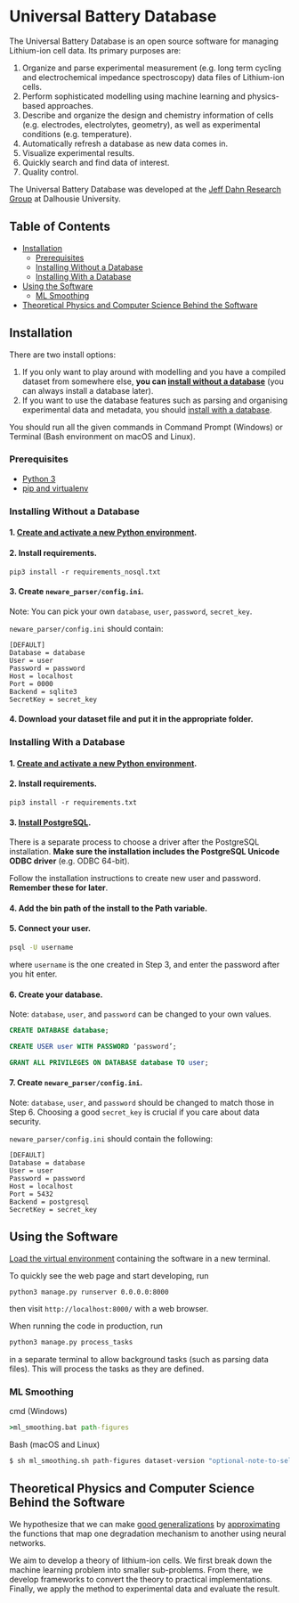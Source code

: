 # Universal Battery Database

The Universal Battery Database is an open source software for managing Lithium-ion cell data. Its primary purposes are:
1. Organize and parse experimental measurement (e.g. long term cycling and electrochemical impedance spectroscopy) data files of Lithium-ion cells.
2. Perform sophisticated modelling using machine learning and physics-based approaches.
3. Describe and organize the design and chemistry information of cells (e.g. electrodes, electrolytes, geometry), as well as experimental conditions (e.g. temperature).
4. Automatically refresh a database as new data comes in.
5. Visualize experimental results.
6. Quickly search and find data of interest.
7. Quality control.

The Universal Battery Database was developed at the [Jeff Dahn Research Group](https://www.dal.ca/diff/dahn/about.html) at Dalhousie University.

## Table of Contents

- [Installation](#installation)
  * [Prerequisites](#prerequisites)
  * [Installing Without a Database](#installing-without-a-database)
  * [Installing With a Database](#installing-with-a-database)
- [Using the Software](#using-the-software)
  * [ML Smoothing](#ml-smoothing)
- [Theoretical Physics and Computer Science Behind the Software](#theoretical-physics-and-computer-science-behind-the-software)

## Installation

There are two install options:
1. If you only want to play around with modelling and you have a compiled dataset from somewhere else, __you can [install without a database](#installing-without-a-database)__ (you can always install a database later).
2. If you want to use the database features such as parsing and organising experimental data and metadata, you should [install with a database](#installing-with-a-database).

You should run all the given commands in Command Prompt (Windows) or Terminal (Bash environment on macOS and Linux).

### Prerequisites

- [Python 3](https://www.python.org/downloads/)
- [pip and virtualenv](https://packaging.python.org/guides/installing-using-pip-and-virtual-environments/)

### Installing Without a Database

#### 1. [Create and activate a new Python environment](https://github.com/Samuel-Buteau/universal-battery-database/wiki/Creating-and-activating-a-new-Python-environment.).

#### 2. Install requirements.
```
pip3 install -r requirements_nosql.txt
```

#### 3. Create `neware_parser/config.ini`.

Note: You can pick your own `database`, `user`, `password`, `secret_key`.

`neware_parser/config.ini` should contain:

```
[DEFAULT]
Database = database
User = user
Password = password
Host = localhost
Port = 0000
Backend = sqlite3
SecretKey = secret_key
```

#### 4. Download your dataset file and put it in the appropriate folder.


### Installing With a Database

#### 1. [Create and activate a new Python environment](https://github.com/Samuel-Buteau/universal-battery-database/wiki/Creating-and-activating-a-new-Python-environment.).

#### 2. Install requirements.
```
pip3 install -r requirements.txt
```

#### 3. [Install PostgreSQL](https://www.2ndquadrant.com/en/blog/pginstaller-install-postgresql/).

There is a separate process to choose a driver after the PostgreSQL installation. **Make sure the installation includes the PostgreSQL Unicode ODBC driver** (e.g. ODBC 64-bit).

Follow the installation instructions to create new user and password. **Remember these for later**.

#### 4. Add the bin path of the install to the Path variable.

#### 5. Connect your user.
```bash
psql -U username
```
where `username` is the one created in Step 3, and enter the password after you hit enter.

#### 6. Create your database.

Note: `database`, `user`, and `password` can be changed to your own values.

```sql
CREATE DATABASE database;

CREATE USER user WITH PASSWORD ‘password’;

GRANT ALL PRIVILEGES ON DATABASE database TO user;
```

#### 7. Create `neware_parser/config.ini`.

Note:  `database`, `user`, and `password` should be changed to match those in Step 6. Choosing a good `secret_key` is crucial if you care about data security.

`neware_parser/config.ini` should contain the following:

```
[DEFAULT]
Database = database
User = user
Password = password
Host = localhost
Port = 5432
Backend = postgresql
SecretKey = secret_key
```

## Using the Software

[Load the virtual environment](https://github.com/Samuel-Buteau/universal-battery-database/wiki/Loading-a-Python-environment.) containing the software in a new terminal.

To quickly see the web page and start developing, run
```
python3 manage.py runserver 0.0.0.0:8000
```
then visit `http://localhost:8000/` with a web browser.

When running the code in production, run
```bash
python3 manage.py process_tasks
```
in a separate terminal to allow background tasks (such as parsing data files). This will process the tasks as they are defined.

### ML Smoothing
cmd (Windows)
```cmd
>ml_smoothing.bat path-figures
````

Bash (macOS and Linux)
```Bash
$ sh ml_smoothing.sh path-figures dataset-version "optional-note-to-self"
```

## Theoretical Physics and Computer Science Behind the Software

We hypothesize that we can make [good generalizations](https://github.com/Samuel-Buteau/universal-battery-database/wiki/Generalization-Criteria) by [approximating](https://github.com/Samuel-Buteau/universal-battery-database/wiki/The-Universal-Approximation-Theorem) the functions that map one degradation mechanism to another using neural networks. 

We aim to develop a theory of lithium-ion cells. We first break down the machine learning problem into smaller sub-problems. From there, we develop frameworks to convert the theory to practical implementations. Finally, we apply the method to experimental data and evaluate the result.
